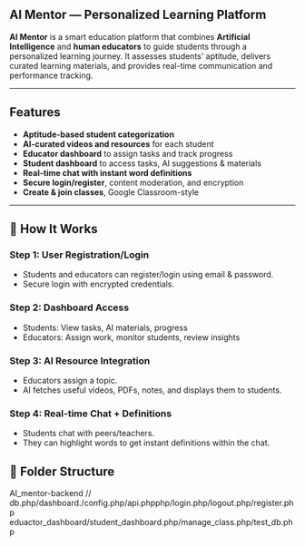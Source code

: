 ## AI Mentor — Personalized Learning Platform

**AI Mentor** is a smart education platform that combines **Artificial Intelligence** and **human educators** to guide students through a personalized learning journey. It assesses students' aptitude, delivers curated learning materials, and provides real-time communication and performance tracking.

---

## Features

-  **Aptitude-based student categorization**
-  **AI-curated videos and resources** for each student
-  **Educator dashboard** to assign tasks and track progress
-  **Student dashboard** to access tasks, AI suggestions & materials
-  **Real-time chat with instant word definitions**
-  **Secure login/register**, content moderation, and encryption
-  **Create & join classes**, Google Classroom-style

---

## 🚀 How It Works

### Step 1: User Registration/Login
- Students and educators can register/login using email & password.
- Secure login with encrypted credentials.

### Step 2: Dashboard Access
- Students: View tasks, AI materials, progress
- Educators: Assign work, monitor students, review insights

### Step 3: AI Resource Integration
- Educators assign a topic.
- AI fetches useful videos, PDFs, notes, and displays them to students.

### Step 4: Real-time Chat + Definitions
- Students chat with peers/teachers.
- They can highlight words to get instant definitions within the chat.


## 📁 Folder Structure

AI_mentor-backend // db.php/dashboard./config.php/api.phpphp/login.php/logout.php/register.php
eduactor_dashboard/student_dashboard.php/manage_class.php/test_db.php
